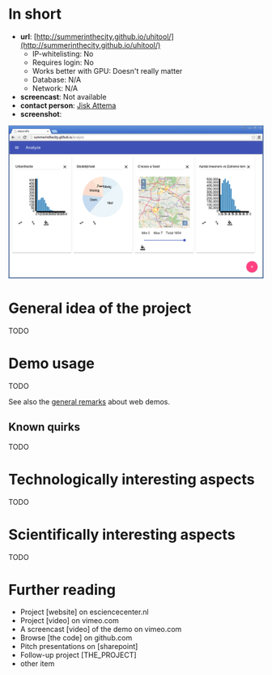 # In short

- **url**: [http://summerinthecity.github.io/uhitool/](http://summerinthecity.github.io/uhitool/)
   - IP-whitelisting: No
   - Requires login: No
   - Works better with GPU: Doesn't really matter
   - Database: N/A
   - Network: N/A
- **screencast**: Not available
- **contact person**: [Jisk Attema](https://www.esciencecenter.nl/profile/dr.-jisk-attema)
- **screenshot**: 
 
![screenshot](/demos/uhitool/screencapture-demo-uhitool.png "uhitool demo screenshot")

# General idea of the project

TODO

# Demo usage

TODO

See also the [general remarks](/doc/demo-usage-general-remarks.md) about web demos.

## Known quirks

TODO

# Technologically interesting aspects

TODO

# Scientifically interesting aspects

TODO

# Further reading

- Project [website] on esciencecenter.nl
- Project [video] on vimeo.com
- A screencast [video] of the demo on vimeo.com
- Browse [the code] on github.com
- Pitch presentations on [sharepoint]
- Follow-up project [THE_PROJECT]
- other item






